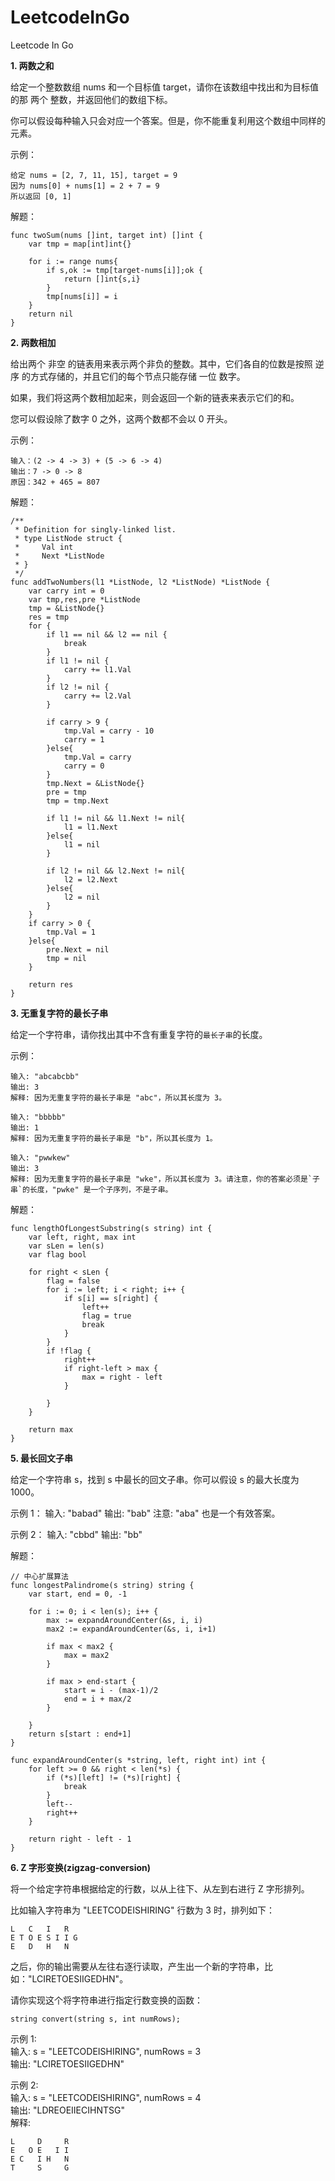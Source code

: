 # LeetcodeInGo
Leetcode In Go

**1. 两数之和**

给定一个整数数组 nums 和一个目标值 target，请你在该数组中找出和为目标值的那 两个 整数，并返回他们的数组下标。

你可以假设每种输入只会对应一个答案。但是，你不能重复利用这个数组中同样的元素。

示例：

```
给定 nums = [2, 7, 11, 15], target = 9
因为 nums[0] + nums[1] = 2 + 7 = 9
所以返回 [0, 1]
```

解题：
```
func twoSum(nums []int, target int) []int {
    var tmp = map[int]int{}
    
    for i := range nums{
        if s,ok := tmp[target-nums[i]];ok {
            return []int{s,i}
        }
        tmp[nums[i]] = i
    }
    return nil
}

```

**2. 两数相加**

给出两个 非空 的链表用来表示两个非负的整数。其中，它们各自的位数是按照 逆序 的方式存储的，并且它们的每个节点只能存储 一位 数字。

如果，我们将这两个数相加起来，则会返回一个新的链表来表示它们的和。

您可以假设除了数字 0 之外，这两个数都不会以 0 开头。

示例：
```
输入：(2 -> 4 -> 3) + (5 -> 6 -> 4)
输出：7 -> 0 -> 8
原因：342 + 465 = 807
```

解题：
```
/**
 * Definition for singly-linked list.
 * type ListNode struct {
 *     Val int
 *     Next *ListNode
 * }
 */
func addTwoNumbers(l1 *ListNode, l2 *ListNode) *ListNode {
    var carry int = 0
    var tmp,res,pre *ListNode
    tmp = &ListNode{}
    res = tmp
    for {
        if l1 == nil && l2 == nil {
            break
        }
        if l1 != nil {
            carry += l1.Val
        }
        if l2 != nil {
            carry += l2.Val
        }

        if carry > 9 {
            tmp.Val = carry - 10
            carry = 1
        }else{
            tmp.Val = carry
            carry = 0
        }
        tmp.Next = &ListNode{}
        pre = tmp
        tmp = tmp.Next
        
        if l1 != nil && l1.Next != nil{
            l1 = l1.Next
        }else{
            l1 = nil
        }
        
        if l2 != nil && l2.Next != nil{
            l2 = l2.Next
        }else{
            l2 = nil
        }
    }
    if carry > 0 {
        tmp.Val = 1
    }else{
        pre.Next = nil
        tmp = nil
    }
    
    return res
}
```

**3. 无重复字符的最长子串**

给定一个字符串，请你找出其中不含有重复字符的`最长子串`的长度。

示例：
```
输入: "abcabcbb"
输出: 3 
解释: 因为无重复字符的最长子串是 "abc"，所以其长度为 3。

输入: "bbbbb"
输出: 1
解释: 因为无重复字符的最长子串是 "b"，所以其长度为 1。

输入: "pwwkew"
输出: 3
解释: 因为无重复字符的最长子串是 "wke"，所以其长度为 3。请注意，你的答案必须是`子串`的长度，"pwke" 是一个子序列，不是子串。
```

解题：
```
func lengthOfLongestSubstring(s string) int {
	var left, right, max int
	var sLen = len(s)
	var flag bool

	for right < sLen {
		flag = false
		for i := left; i < right; i++ {
			if s[i] == s[right] {
				left++
				flag = true
				break
			}
		}
		if !flag {
			right++
			if right-left > max {
				max = right - left
			}

		}
	}

	return max
}
```

**5. 最长回文子串**

给定一个字符串 s，找到 s 中最长的回文子串。你可以假设 s 的最大长度为 1000。

示例 1：
输入: "babad"
输出: "bab"
注意: "aba" 也是一个有效答案。

示例 2：
输入: "cbbd"
输出: "bb"

解题：
```
// 中心扩展算法
func longestPalindrome(s string) string {
	var start, end = 0, -1
    
	for i := 0; i < len(s); i++ {
		max := expandAroundCenter(&s, i, i)
		max2 := expandAroundCenter(&s, i, i+1)

		if max < max2 {
			max = max2
		}

		if max > end-start {
			start = i - (max-1)/2
			end = i + max/2
		}

	}
	return s[start : end+1]
}

func expandAroundCenter(s *string, left, right int) int {
	for left >= 0 && right < len(*s) {
		if (*s)[left] != (*s)[right] {
			break
		}
		left--
		right++
	}

	return right - left - 1
}
```

**6. Z 字形变换(zigzag-conversion)**

将一个给定字符串根据给定的行数，以从上往下、从左到右进行 Z 字形排列。

比如输入字符串为 "LEETCODEISHIRING" 行数为 3 时，排列如下：

```
L   C   I   R
E T O E S I I G
E   D   H   N
```

之后，你的输出需要从左往右逐行读取，产生出一个新的字符串，比如："LCIRETOESIIGEDHN"。

请你实现这个将字符串进行指定行数变换的函数：

`string convert(string s, int numRows);`

示例 1:  
输入: s = "LEETCODEISHIRING", numRows = 3  
输出: "LCIRETOESIIGEDHN"

示例 2:  
输入: s = "LEETCODEISHIRING", numRows = 4  
输出: "LDREOEIIECIHNTSG"  
解释:

```
L     D     R
E   O E   I I
E C   I H   N
T     S     G
```
